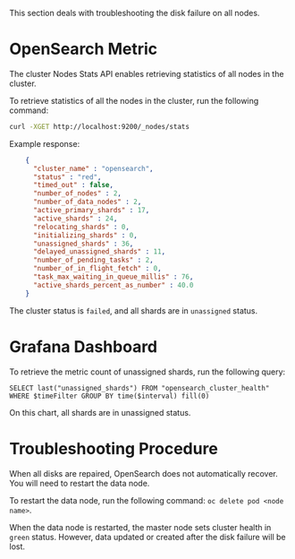This section deals with troubleshooting the disk failure on all nodes.

# OpenSearch Metric

The cluster Nodes Stats API enables retrieving statistics of all nodes in the cluster.

To retrieve statistics of all the nodes in the cluster, run the following command:

```sh
curl -XGET http://localhost:9200/_nodes/stats
```

Example response:

```json
    {
      "cluster_name" : "opensearch",
      "status" : "red",
      "timed_out" : false,
      "number_of_nodes" : 2,
      "number_of_data_nodes" : 2,
      "active_primary_shards" : 17,
      "active_shards" : 24,
      "relocating_shards" : 0,
      "initializing_shards" : 0,
      "unassigned_shards" : 36,
      "delayed_unassigned_shards" : 11,
      "number_of_pending_tasks" : 2,
      "number_of_in_flight_fetch" : 0,
      "task_max_waiting_in_queue_millis" : 76,
      "active_shards_percent_as_number" : 40.0
    }
```

The cluster status is `failed`, and all shards are in `unassigned` status.

# Grafana Dashboard

To retrieve the metric count of unassigned shards, run the following query:

```text
SELECT last("unassigned_shards") FROM "opensearch_cluster_health" WHERE $timeFilter GROUP BY time($interval) fill(0)
```

On this chart, all shards are in unassigned status.

# Troubleshooting Procedure

When all disks are repaired, OpenSearch does not automatically recover. You will need to restart the data node.

To restart the data node, run the following command: `oc delete pod <node name>`.

When the data node is restarted, the master node sets cluster health in `green` status. However, data updated or created after the disk failure will be lost.
